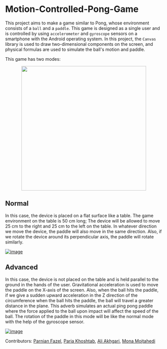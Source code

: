 # Motion-Controlled-Pong-Game

This project aims to make a game similar to Pong, whose environment consists of a `ball` and a `paddle`. This game is designed as a single user and is controlled by using `accelerometer` and `gyroscope` sensors on a smartphone with the Android operating system. In this project, the `Canvas` library is used to draw two-dimensional components on the screen, and physical formulas are used to simulate the ball's motion and paddle.

This game has two modes:

<p align="center">
  <a href="https://www.linkpicture.com/view.php?img=LPic64baf9330fa48716975477">
    <img src="https://www.linkpicture.com/q/Screenshot-4738.png" height="400" />
  </a>
</p>


## Normal
In this case, the device is placed on a flat surface like a table. The game environment on the table is 50 cm long; The device will be allowed to move 25 cm to the right and 25 cm to the left on the table. In whatever direction we move the device, the paddle will also move in the same direction. Also, if we rotate the device around its perpendicular axis, the paddle will rotate similarly.

[![image](https://www.linkpicture.com/q/Screenshot-4737.png)](https://www.linkpicture.com/view.php?img=LPic64baf7835509a925727056)

## Advanced
In this case, the device is not placed on the table and is held parallel to the ground in the hands of the user. Gravitational acceleration is used to move the paddle on the X-axis of the screen. Also, when the ball hits the paddle, if we give a sudden upward acceleration in the Z direction of the circumference when the ball hits the paddle, the ball will travel a greater distance in the plane. This adverb simulates an actual ping pong paddle where the force applied to the ball upon impact will affect the speed of the ball. The rotation of the paddle in this mode will be like the normal mode with the help of the gyroscope sensor.

[![image](https://www.linkpicture.com/q/Screenshot-4739.png)](https://www.linkpicture.com/view.php?img=LPic64baf8a1ddc302119348201)

Contributors: [Parnian Fazel](https://github.com/parnianf), [Paria Khoshtab](https://github.com/Theparia/), [Ali Akhgari](https://github.com/AliAkhgari), [Mona Mojtahedi](https://github.com/Monamjh)

